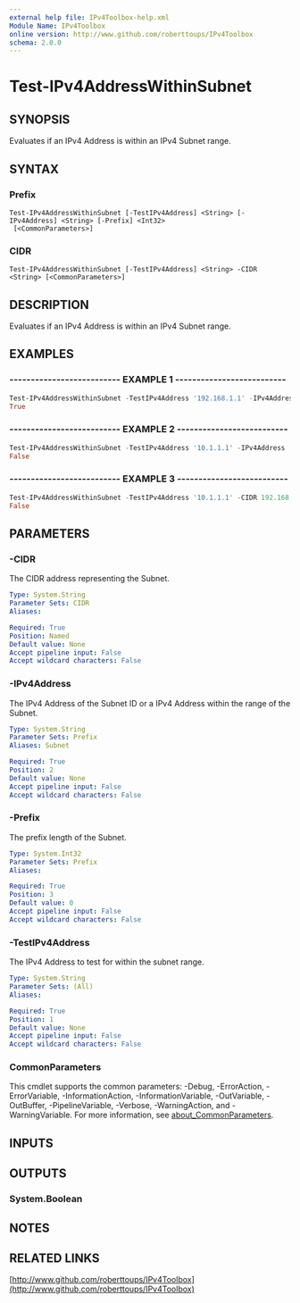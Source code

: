 ```yaml
---
external help file: IPv4Toolbox-help.xml
Module Name: IPv4Toolbox
online version: http://www.github.com/roberttoups/IPv4Toolbox
schema: 2.0.0
---
```


# Test-IPv4AddressWithinSubnet

## SYNOPSIS
Evaluates if an IPv4 Address is within an IPv4 Subnet range.

## SYNTAX

### Prefix
```
Test-IPv4AddressWithinSubnet [-TestIPv4Address] <String> [-IPv4Address] <String> [-Prefix] <Int32>
 [<CommonParameters>]
```

### CIDR
```
Test-IPv4AddressWithinSubnet [-TestIPv4Address] <String> -CIDR <String> [<CommonParameters>]
```

## DESCRIPTION
Evaluates if an IPv4 Address is within an IPv4 Subnet range.

## EXAMPLES

### -------------------------- EXAMPLE 1 --------------------------

```powershell
Test-IPv4AddressWithinSubnet -TestIPv4Address '192.168.1.1' -IPv4Address '192.168.1.0' -Prefix 24
True
```

### -------------------------- EXAMPLE 2 --------------------------

```powershell
Test-IPv4AddressWithinSubnet -TestIPv4Address '10.1.1.1' -IPv4Address '192.168.0.0' -Prefix 16
False
```

### -------------------------- EXAMPLE 3 --------------------------

```powershell
Test-IPv4AddressWithinSubnet -TestIPv4Address '10.1.1.1' -CIDR 192.168.0.0/16
False
```

## PARAMETERS

### -CIDR
The CIDR address representing the Subnet.

```yaml
Type: System.String
Parameter Sets: CIDR
Aliases:

Required: True
Position: Named
Default value: None
Accept pipeline input: False
Accept wildcard characters: False
```

### -IPv4Address
The IPv4 Address of the Subnet ID or a IPv4 Address within the range of the Subnet.

```yaml
Type: System.String
Parameter Sets: Prefix
Aliases: Subnet

Required: True
Position: 2
Default value: None
Accept pipeline input: False
Accept wildcard characters: False
```

### -Prefix
The prefix length of the Subnet.

```yaml
Type: System.Int32
Parameter Sets: Prefix
Aliases:

Required: True
Position: 3
Default value: 0
Accept pipeline input: False
Accept wildcard characters: False
```

### -TestIPv4Address
The IPv4 Address to test for within the subnet range.

```yaml
Type: System.String
Parameter Sets: (All)
Aliases:

Required: True
Position: 1
Default value: None
Accept pipeline input: False
Accept wildcard characters: False
```

### CommonParameters
This cmdlet supports the common parameters: -Debug, -ErrorAction, -ErrorVariable, -InformationAction, -InformationVariable, -OutVariable, -OutBuffer, -PipelineVariable, -Verbose, -WarningAction, and -WarningVariable. For more information, see [about_CommonParameters](http://go.microsoft.com/fwlink/?LinkID=113216).

## INPUTS

## OUTPUTS

### System.Boolean
## NOTES

## RELATED LINKS

[http://www.github.com/roberttoups/IPv4Toolbox](http://www.github.com/roberttoups/IPv4Toolbox)

